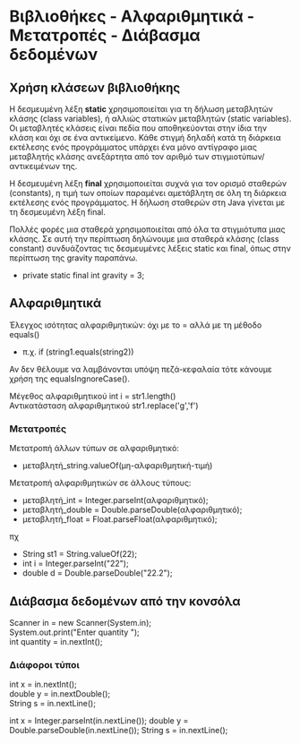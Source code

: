 # Βιβλιοθήκες - Αλφαριθμητικά - Μετατροπές - Διάβασμα δεδομένων

## Χρήση κλάσεων βιβλιοθήκης

Η δεσμευμένη λέξη **static** χρησιμοποιείται για τη δήλωση μεταβλητών κλάσης (class variables), ή αλλιώς στατικών μεταβλητών (static variables). Οι μεταβλητές κλάσεις είναι πεδία που αποθηκεύονται στην ίδια την κλάση και όχι σε ένα αντικείμενο. Κάθε στιγμή δηλαδή κατά τη διάρκεια εκτέλεσης ενός προγράμματος υπάρχει ένα μόνο αντίγραφο μιας μεταβλητής κλάσης ανεξάρτητα από τον αριθμό των στιγμιοτύπων/αντικειμένων της.

Η δεσμευμένη λέξη **final** χρησιμοποιείται συχνά για τον ορισμό σταθερών (constants), η τιμή των οποίων παραμένει αμετάβλητη σε όλη τη διάρκεια εκτέλεσης ενός προγράμματος. Η δήλωση σταθερών στη Java γίνεται με τη δεσμευμένη λέξη final.

Πολλές φορές μια σταθερά χρησιμοποιείται από όλα τα στιγμιότυπα μιας κλάσης. Σε αυτή την περίπτωση δηλώνουμε μια σταθερά κλάσης (class constant) συνδυάζοντας τις δεσμευμένες λέξεις static και final, όπως στην περίπτωση της gravity παραπάνω.

- private static final int gravity = 3;

## Αλφαριθμητικά

Έλεγχος ισότητας αλφαριθμητικών: όχι με το = αλλά με τη μέθοδο equals()

- π.χ. if (string1.equals(string2))

Αν δεν θέλουμε να λαμβάνονται υπόψη πεζά-κεφαλαία τότε κάνουμε χρήση της equalsIngnoreCase().

Μέγεθος αλφαριθμητικού int i = str1.length()   
Αντικατάσταση αλφαριθμητικού str1.replace('g','f')

### Μετατροπές

Μετατροπή άλλων τύπων σε αλφαριθμητικό:   
- μεταβλητή_string.valueOf(μη-αλφαριθμητική-τιμή)

Μετατροπή αλφαριθμητικών σε άλλους τύπους:   
- μεταβλητή_int = Integer.parseInt(αλφαριθμητικό);   
- μεταβλητή_double = Double.parseDouble(αλφαριθμητικό);   
- μεταβλητή_float = Float.parseFloat(αλφαριθμητικό);   

πχ
- String st1 = String.valueOf(22);   
- int i = Integer.parseInt("22");   
- double d = Double.parseDouble("22.2");   

## Διάβασμα δεδομένων από την κονσόλα

Scanner in = new Scanner(System.in);    
System.out.print("Enter quantity ");    
int quantity = in.nextInt();    

### Διάφοροι τύποι

int x = in.nextInt();   
double y = in.nextDouble();   
String s = in.nextLine();   

int x = Integer.parseInt(in.nextLine());
double y = Double.parseDouble(in.nextLine());
String s = in.nextLine();
